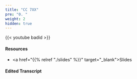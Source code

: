 ```yaml
---
title: "CC 7XX"
pre: "0. "
weight: 2
hidden: true
---
```



{{< youtube badid  >}}

#### Resources

* <a href="{{% relref "./slides" %}}" target="_blank">Slides</a>

#### Edited Transcript

